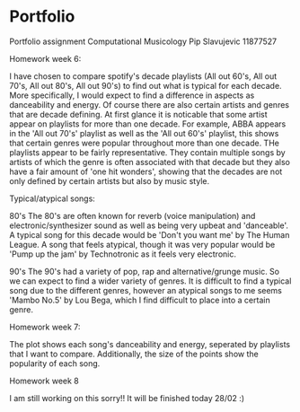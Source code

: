 # Portfolio
Portfolio assignment Computational Musicology
Pip Slavujevic 11877527

Homework week 6:

I have chosen to compare spotify's decade playlists (All out 60's, All out 70's, All out 80's, All out 90's) to find out what is typical for each decade. 
More specifically, I would expect to find a difference in aspects as danceability and energy. Of course there are also certain artists and genres that are 
decade defining. At first glance it is noticable that some artist appear on playlists for more than one decade. For example, ABBA appears in the 'All out 
70's' playlist as well as the 'All out 60's' playlist, this shows that certain genres were popular throughout more than one decade. THe playlists appear to 
be fairly representative. They contain multiple songs by artists of which the genre is often associated with that decade but they also have a fair amount of 
'one hit wonders', showing that the decades are not only defined by certain artists but also by music style.

Typical/atypical songs:

80's
The 80's are often known for reverb (voice manipulation) and electronic/synthesizer sound as well as being very upbeat and 'danceable'. A typical song for 
this decade would be 'Don't you want me' by The Human League. A song that feels atypical, though it was very popular would be 'Pump up the jam' by 
Technotronic as it feels very electronic.

90's
The 90's had a variety of pop, rap and alternative/grunge music. So we can expect to find a wider variety of genres. It is difficult to find a typical song due to the different genres, however an atypical songs to me seems 'Mambo No.5' by Lou Bega, which I find difficult to place into a certain genre. 

Homework week 7:

The plot shows each song's danceability and energy, seperated by playlists that I want to compare. Additionally, the size of the points show the popularity of each song. 

Homework week 8

I am still working on this sorry!! It will be finished today 28/02 :)
